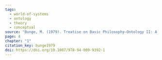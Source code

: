 ```yaml
---
tags:
  - world-of-systems
  - ontology
  - theory
  - conceptual
source: "Bunge, M. (1979). Treatise on Basic Philosophy—Ontology II: A World of Systems. Springer Netherlands."
page: 4
chapter: "1"
citation_key: bunge1979
doi: https://doi.org/10.1007/978-94-009-9392-1
---
```


